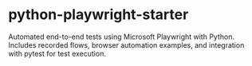 # python-playwright-starter
Automated end-to-end tests using Microsoft Playwright with Python. Includes recorded flows, browser automation examples, and integration with pytest for test execution.
